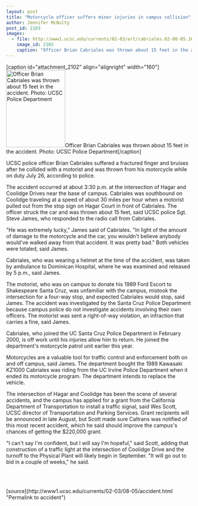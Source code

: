 ```yaml
---
layout: post
title: "Motorcycle officer suffers minor injuries in campus collision"
author: Jennifer McNulty
post_id: 2103
images:
  - file: http://www1.ucsc.edu/currents/02-03/art/cabriales.02-08-05.160.jpg
    image_id: 2102
    caption: "Officer Brian Cabriales was thrown about 15 feet in the accident. Photo: UCSC Police Department"
---
```


[caption id="attachment_2102" align="alignright" width="160"]<a href="http://localhost/mysite/wp-content/uploads/2002/08/cabriales.02-08-05.160.jpg"><img class="size-full wp-image-2102" src="http://localhost/mysite/wp-content/uploads/2002/08/cabriales.02-08-05.160.jpg" alt="Officer Brian Cabriales was thrown about 15 feet in the accident. Photo: UCSC Police Department" width="160" height="209" /></a>Officer Brian Cabriales was thrown about 15 feet in the accident. Photo: UCSC Police Department[/caption]
<p>
  UCSC police officer Brian Cabriales suffered a fractured finger and bruises after he collided with a motorist and was thrown from his motorcycle while on duty July 26, according to police.
</p>
<p>
  The accident occurred at about 3:30 p.m. at the intersection of Hagar and Coolidge Drives near the base of campus. Cabriales was southbound on Coolidge traveling at a speed of about 30 miles per hour when a motorist pulled out from the stop sign on Hagar Court in front of Cabriales. The officer struck the car and was thrown about 15 feet, said UCSC police Sgt. Steve James, who responded to the radio call from Cabriales.<br>
</p>
<p>
  "He was extremely lucky," James said of Cabriales. "In light of the amount of damage to the motorcycle and the car, you wouldn't believe anybody would've walked away from that accident. It was pretty bad." Both vehicles were totaled, said James.<br>
</p>
<p>
  Cabriales, who was wearing a helmet at the time of the accident, was taken by ambulance to Dominican Hospital, where he was examined and released by 5 p.m., said James.<br>
</p>
<p>
  The motorist, who was on campus to donate his 1989 Ford Escort to Shakespeare Santa Cruz, was unfamiliar with the campus, mistook the intersection for a four-way stop, and expected Cabriales would stop, said James. The accident was investigated by the Santa Cruz Police Department because campus police do not investigate accidents involving their own officers. The motorist was sent a right-of-way violation, an infraction that carries a fine, said James.
</p>
<p>
  Cabriales, who joined the UC Santa Cruz Police Department in February 2000, is off work until his injuries allow him to return. He joined the department's motorcycle patrol unit earlier this year.<br>
</p>
<p>
  Motorcycles are a valuable tool for traffic control and enforcement both on and off campus, said James. The department bought the 1989 Kawasaki KZ1000 Cabriales was riding from the UC Irvine Police Department when it ended its motorcycle program. The department intends to replace the vehicle.
</p>
<p>
  The intersection of Hagar and Coolidge has been the scene of several accidents, and the campus has applied for a grant from the California Department of Transportation to install a traffic signal, said Wes Scott, UCSC director of Transportation and Parking Services. Grant recipients will be announced in late August, but Scott made sure Caltrans was notified of this most recent accident, which he said should improve the campus's chances of getting the $220,000 grant.<br>
</p>
<p>
  "I can't say I'm confident, but I will say I'm hopeful," said Scott, adding that construction of a traffic light at the intersection of Coolidge Drive and the turnoff to the Physical Plant will likely begin in September. "It will go out to bid in a couple of weeks," he said.<br>
</p>
<p>
  <br>
  <br>

</p>
<p>

</p>
[source](http://www1.ucsc.edu/currents/02-03/08-05/accident.html "Permalink to accident")
